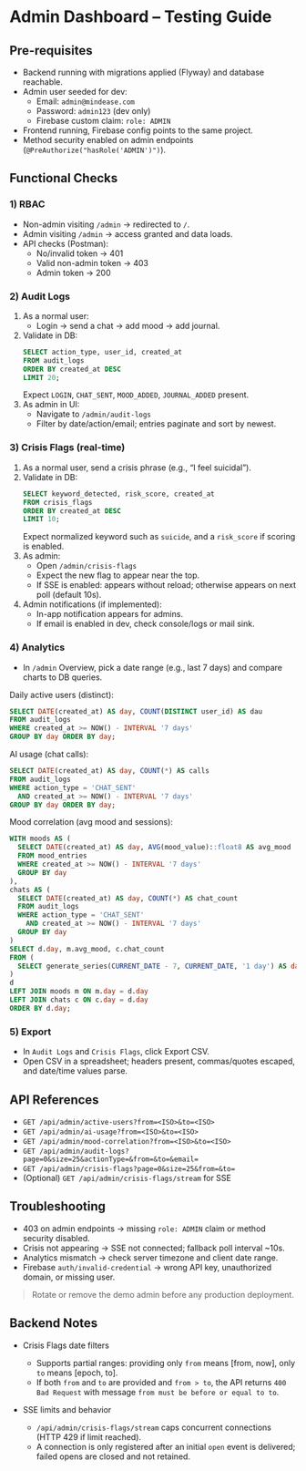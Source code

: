 # Admin Dashboard – Testing Guide

## Pre-requisites

- Backend running with migrations applied (Flyway) and database reachable.
- Admin user seeded for dev:
  - Email: `admin@mindease.com`
  - Password: `admin123` (dev only)
  - Firebase custom claim: `role: ADMIN`
- Frontend running, Firebase config points to the same project.
- Method security enabled on admin endpoints (`@PreAuthorize("hasRole('ADMIN')")`).

## Functional Checks

### 1) RBAC

- Non-admin visiting `/admin` → redirected to `/`.
- Admin visiting `/admin` → access granted and data loads.
- API checks (Postman):
  - No/invalid token → 401
  - Valid non-admin token → 403
  - Admin token → 200

### 2) Audit Logs

1. As a normal user:
   - Login → send a chat → add mood → add journal.
2. Validate in DB:
   ```sql
   SELECT action_type, user_id, created_at
   FROM audit_logs
   ORDER BY created_at DESC
   LIMIT 20;
   ```
   Expect `LOGIN`, `CHAT_SENT`, `MOOD_ADDED`, `JOURNAL_ADDED` present.
3. As admin in UI:
   - Navigate to `/admin/audit-logs`
   - Filter by date/action/email; entries paginate and sort by newest.

### 3) Crisis Flags (real-time)

1. As a normal user, send a crisis phrase (e.g., “I feel suicidal”).
2. Validate in DB:
   ```sql
   SELECT keyword_detected, risk_score, created_at
   FROM crisis_flags
   ORDER BY created_at DESC
   LIMIT 10;
   ```
   Expect normalized keyword such as `suicide`, and a `risk_score` if scoring is enabled.
3. As admin:
   - Open `/admin/crisis-flags`
   - Expect the new flag to appear near the top.
   - If SSE is enabled: appears without reload; otherwise appears on next poll (default 10s).
4. Admin notifications (if implemented):
   - In-app notification appears for admins.
   - If email is enabled in dev, check console/logs or mail sink.

### 4) Analytics

- In `/admin` Overview, pick a date range (e.g., last 7 days) and compare charts to DB queries.

Daily active users (distinct):

```sql
SELECT DATE(created_at) AS day, COUNT(DISTINCT user_id) AS dau
FROM audit_logs
WHERE created_at >= NOW() - INTERVAL '7 days'
GROUP BY day ORDER BY day;
```

AI usage (chat calls):

```sql
SELECT DATE(created_at) AS day, COUNT(*) AS calls
FROM audit_logs
WHERE action_type = 'CHAT_SENT'
  AND created_at >= NOW() - INTERVAL '7 days'
GROUP BY day ORDER BY day;
```

Mood correlation (avg mood and sessions):

```sql
WITH moods AS (
  SELECT DATE(created_at) AS day, AVG(mood_value)::float8 AS avg_mood
  FROM mood_entries
  WHERE created_at >= NOW() - INTERVAL '7 days'
  GROUP BY day
),
chats AS (
  SELECT DATE(created_at) AS day, COUNT(*) AS chat_count
  FROM audit_logs
  WHERE action_type = 'CHAT_SENT'
    AND created_at >= NOW() - INTERVAL '7 days'
  GROUP BY day
)
SELECT d.day, m.avg_mood, c.chat_count
FROM (
  SELECT generate_series(CURRENT_DATE - 7, CURRENT_DATE, '1 day') AS day
)
d
LEFT JOIN moods m ON m.day = d.day
LEFT JOIN chats c ON c.day = d.day
ORDER BY d.day;
```

### 5) Export

- In `Audit Logs` and `Crisis Flags`, click Export CSV.
- Open CSV in a spreadsheet; headers present, commas/quotes escaped, and date/time values parse.

## API References

- `GET /api/admin/active-users?from=<ISO>&to=<ISO>`
- `GET /api/admin/ai-usage?from=<ISO>&to=<ISO>`
- `GET /api/admin/mood-correlation?from=<ISO>&to=<ISO>`
- `GET /api/admin/audit-logs?page=0&size=25&actionType=&from=&to=&email=`
- `GET /api/admin/crisis-flags?page=0&size=25&from=&to=`
- (Optional) `GET /api/admin/crisis-flags/stream` for SSE

## Troubleshooting

- 403 on admin endpoints → missing `role: ADMIN` claim or method security disabled.
- Crisis not appearing → SSE not connected; fallback poll interval ~10s.
- Analytics mismatch → check server timezone and client date range.
- Firebase `auth/invalid-credential` → wrong API key, unauthorized domain, or missing user.

> Rotate or remove the demo admin before any production deployment.

## Backend Notes

- Crisis Flags date filters
  - Supports partial ranges: providing only `from` means [from, now], only `to` means [epoch, to].
  - If both `from` and `to` are provided and `from > to`, the API returns `400 Bad Request` with message `from must be before or equal to to`.

- SSE limits and behavior
  - `/api/admin/crisis-flags/stream` caps concurrent connections (HTTP 429 if limit reached).
  - A connection is only registered after an initial `open` event is delivered; failed opens are closed and not retained.
